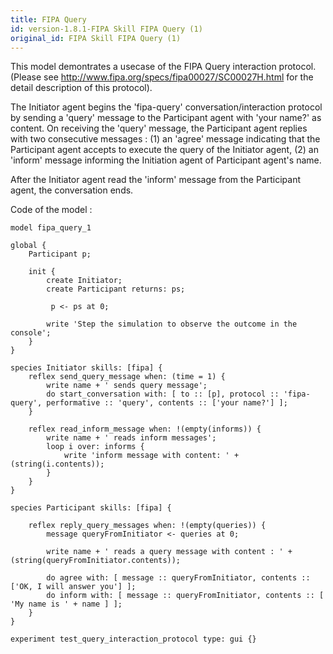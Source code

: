 ```yaml
---
title: FIPA Query
id: version-1.8.1-FIPA Skill FIPA Query (1)
original_id: FIPA Skill FIPA Query (1)
---
```


[//]: # (keyword|skill_fipa)
[//]: # (keyword|type_message)
[//]: # (keyword|concept_fipa)


This model demontrates a usecase of the FIPA Query interaction protocol. (Please see http://www.fipa.org/specs/fipa00027/SC00027H.html for the detail description of this protocol).

The Initiator agent begins the 'fipa-query' conversation/interaction protocol by sending a 'query' message to the Participant agent with 'your name?' as content.
On receiving the 'query' message, the Participant agent replies with two consecutive messages :
(1) an 'agree' message indicating that the Participant agent accepts to execute the query of the Initiator agent,
(2) an 'inform' message informing the Initiation agent of Participant agent's name.

After the Initiator agent read the 'inform' message from the Participant agent, the conversation ends.


Code of the model : 

```
model fipa_query_1

global {
	Participant p;
	
	init {
		create Initiator;
		create Participant returns: ps;
		
		 p <- ps at 0;
		
		write 'Step the simulation to observe the outcome in the console';
	}
}

species Initiator skills: [fipa] {
	reflex send_query_message when: (time = 1) {
		write name + ' sends query message';
		do start_conversation with: [ to :: [p], protocol :: 'fipa-query', performative :: 'query', contents :: ['your name?'] ];
	}
	
	reflex read_inform_message when: !(empty(informs)) {
		write name + ' reads inform messages';
		loop i over: informs {
			write 'inform message with content: ' + (string(i.contents));
		}
	}
}

species Participant skills: [fipa] {

	reflex reply_query_messages when: !(empty(queries)) {
		message queryFromInitiator <- queries at 0;
		
		write name + ' reads a query message with content : ' + (string(queryFromInitiator.contents));
		
		do agree with: [ message :: queryFromInitiator, contents :: ['OK, I will answer you'] ];		
		do inform with: [ message :: queryFromInitiator, contents :: [ 'My name is ' + name ] ];
	}
}

experiment test_query_interaction_protocol type: gui {}
```
